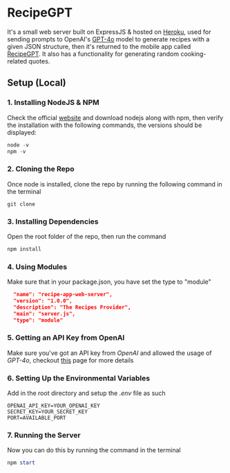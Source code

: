 # RecipeGPT

It's a small web server built on ExpressJS & hosted on [Heroku](https://www.heroku.com/), used for sending prompts to OpenAI's [GPT-4o](https://openai.com/index/hello-gpt-4o/) model to generate recipes with a given JSON structure, then it's returned to the mobile app called [RecipeGPT](https://github.com/mmswflow-upb/RecipeGPT.git).
It also has a functionality for generating random cooking-related quotes.

## Setup (Local)

### 1. Installing NodeJS & NPM
Check the official [website](https://nodejs.org/) and download nodejs along with npm, then verify the installation with the following commands, the versions should be displayed:

```powershell
node -v
npm -v
```

### 2. Cloning the Repo
 
Once node is installed, clone the repo by running the following command in the terminal
```gitbash
git clone 
```
### 3. Installing Dependencies
Open the root folder of the repo, then run the command
```powershell
npm install
```

### 4. Using Modules
Make sure that in your package.json, you have set the type to "module"
```json
  "name": "recipe-app-web-server",
  "version": "1.0.0",
  "description": "The Recipes Provider",
  "main": "server.js",
  "type": "module"
```

### 5. Getting an API Key from OpenAI 
Make sure you've got an API key from *OpenAI* and allowed the usage of *GPT-4o*, checkout [this](https://platform.openai.com/docs/overview) page for more details

### 6. Setting Up the Environmental Variables 
Add in the root directory and setup the *.env* file as such
```.env
OPENAI_API_KEY=YOUR_OPENAI_KEY
SECRET_KEY=YOUR_SECRET_KEY
PORT=AVAILABLE_PORT
```

### 7. Running the Server
Now you can do this by running the command in the terminal
```powershell
npm start
```
